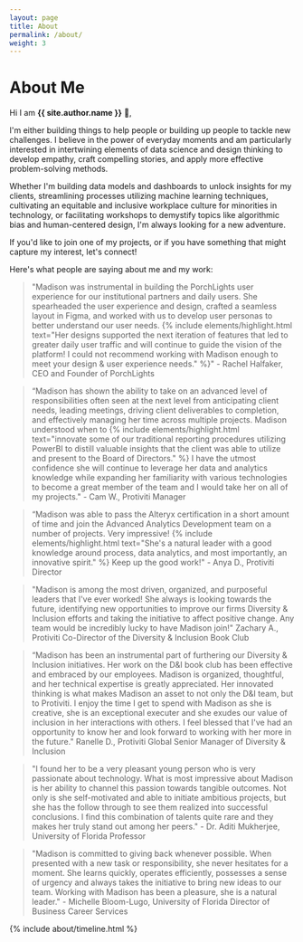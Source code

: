 ```yaml
---
layout: page
title: About
permalink: /about/
weight: 3
---
```


# **About Me**

Hi I am **{{ site.author.name }}** :wave:,<br>

I'm either building things to help people or building up people to tackle new challenges. I believe in the power of everyday moments and am particularly interested in intertwining elements of data science and design thinking to develop empathy, craft compelling stories, and apply more effective problem-solving methods.

Whether I'm building data models and dashboards to unlock insights for my clients, streamlining processes utilizing machine learning techniques, cultivating an equitable and inclusive workplace culture for minorities in technology, or facilitating workshops to demystify topics like algorithmic bias and human-centered design, I'm always looking for a new adventure.

If you'd like to join one of my projects, or if you have something that might capture my interest, let's connect!


Here's what people are saying about me and my work:

> "Madison was instrumental in building the PorchLights user experience for our institutional partners and daily users. She spearheaded the user experience and design, crafted a seamless layout in Figma, and worked with us to develop user personas to better understand our user needs. {% include elements/highlight.html text="Her designs supported the next iteration of features that led to greater daily user traffic and will continue to guide the vision of the platform! I could not recommend working with Madison enough to meet your design & user experience needs." %}" - Rachel Halfaker, CEO and Founder of PorchLights

> “Madison has shown the ability to take on an advanced level of responsibilities often seen at the next level from anticipating client needs, leading meetings, driving client deliverables to completion, and effectively managing her time across multiple projects. Madison understood when to {% include elements/highlight.html text="innovate some of our traditional reporting procedures utilizing PowerBI to distill valuable insights that the client was able to utilize and present to the Board of Directors." %} I have the utmost confidence she will continue to leverage her data and analytics knowledge while expanding her familiarity with various technologies to become a great member of the team and I would take her on all of my projects." - Cam W., Protiviti Manager

> “Madison was able to pass the Alteryx certification in a short amount of time and join the Advanced Analytics Development team on a number of projects. Very impressive! {% include elements/highlight.html text="She's a natural leader with a good knowledge around process, data analytics, and most importantly, an innovative spirit." %} Keep up the good work!" - Anya D., Protiviti Director

> "Madison is among the most driven, organized, and purposeful leaders that I've ever worked! She always is looking towards the future, identifying new opportunities to improve our firms Diversity & Inclusion efforts and taking the initiative to affect positive change. Any team would be incredibly lucky to have Madison join!"
Zachary A., Protiviti Co-Director of the Diversity & Inclusion Book Club

> “Madison has been an instrumental part of furthering our Diversity & Inclusion initiatives. Her work on the D&I book club has been effective and embraced by our employees. Madison is organized, thoughtful, and her technical expertise is greatly appreciated. Her innovated thinking is what makes Madison an asset to not only the D&I team, but to Protiviti. I enjoy the time I get to spend with Madison as she is creative, she is an exceptional executer and she exudes our value of inclusion in her interactions with others. I feel blessed that I've had an opportunity to know her and look forward to  working with her more in the future."
Ranelle D., Protiviti Global Senior Manager of Diversity & Inclusion

> "I found her to be a very pleasant young person who is very passionate about technology. What is most impressive about Madison is her ability to channel this passion towards tangible outcomes. Not only is she self-motivated and able to initiate ambitious projects, but she has the follow through to see them realized into successful conclusions. I find this combination of talents quite rare and they makes her truly stand out among her peers." - Dr. Aditi Mukherjee, University of Florida Professor

> "Madison is committed to giving back whenever possible. When presented with a new task or responsibility, she never hesitates for a moment. She learns quickly, operates efficiently, possesses a sense of urgency and always takes the initiative to bring new ideas to our team. Working with Madison has been a pleasure, she is a natural leader." - Michelle Bloom-Lugo, University of Florida Director of Business Career Services

<div class="row">
{% include about/timeline.html %}
</div>